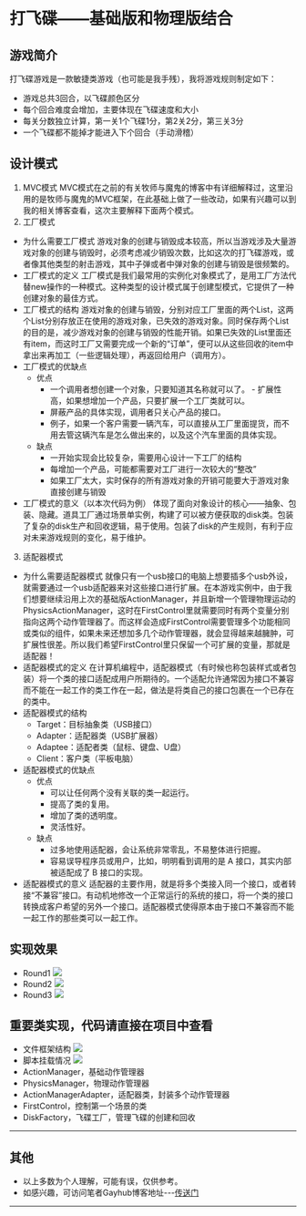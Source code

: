 # 打飞碟——基础版和物理版结合
## 游戏简介
打飞碟游戏是一款敏捷类游戏（也可能是我手残），我将游戏规则制定如下：
- 游戏总共3回合，以飞碟颜色区分
- 每个回合难度会增加，主要体现在飞碟速度和大小
- 每关分数独立计算，第一关1个飞碟1分，第2关2分，第三关3分
- 一个飞碟都不能掉才能进入下个回合（手动滑稽）
## 设计模式
1. MVC模式
MVC模式在之前的有关牧师与魔鬼的博客中有详细解释过，这里沿用的是牧师与魔鬼的MVC框架，在此基础上做了一些改动，如果有兴趣可以到我的相关博客查看，这次主要解释下面两个模式。
2. 工厂模式
- 为什么需要工厂模式
游戏对象的创建与销毁成本较高，所以当游戏涉及大量游戏对象的创建与销毁时，必须考虑减少销毁次数，比如这次的打飞碟游戏，或者像其他类型的射击游戏，其中子弹或者中弹对象的创建与销毁是很频繁的。
- 工厂模式的定义
工厂模式是我们最常用的实例化对象模式了，是用工厂方法代替new操作的一种模式。这种类型的设计模式属于创建型模式，它提供了一种创建对象的最佳方式。
- 工厂模式的结构
游戏对象的创建与销毁，分别对应工厂里面的两个List，这两个List分别存放正在使用的游戏对象，已失效的游戏对象。同时保存两个List的目的是，减少游戏对象的创建与销毁的性能开销。如果已失效的List里面还有item，而这时工厂又需要完成一个新的“订单”，便可以从这些回收的item中拿出来再加工（一些逻辑处理），再返回给用户（调用方）。  
- 工厂模式的优缺点
    - 优点 
        - 一个调用者想创建一个对象，只要知道其名称就可以了。 - 扩展性高，如果想增加一个产品，只要扩展一个工厂类就可以。 
        - 屏蔽产品的具体实现，调用者只关心产品的接口。
        - 例子，如果一个客户需要一辆汽车，可以直接从工厂里面提货，而不用去管这辆汽车是怎么做出来的，以及这个汽车里面的具体实现。
    - 缺点
        - 一开始实现会比较复杂，需要用心设计一下工厂的结构
        - 每增加一个产品，可能都需要对工厂进行一次较大的“整改”
        - 如果工厂太大，实时保存的所有游戏对象的开销可能要大于游戏对象直接创建与销毁
- 工厂模式的意义（以本次代码为例）
体现了面向对象设计的核心——抽象、包装、隐藏。道具工厂通过场景单实例，构建了可以被方便获取的disk类。包装了复杂的disk生产和回收逻辑，易于使用。包装了disk的产生规则，有利于应对未来游戏规则的变化，易于维护。
3. 适配器模式
- 为什么需要适配器模式
就像只有一个usb接口的电脑上想要插多个usb外设，就需要通过一个usb适配器来对这些接口进行扩展。在本游戏实例中，由于我们想要继续沿用上次的基础版ActionManager，并且新增一个管理物理运动的PhysicsActionManager，这时在FirstControl里就需要同时有两个变量分别指向这两个动作管理器了。而这样会造成FirstControl需要管理多个功能相同或类似的组件，如果未来还想加多几个动作管理器，就会显得越来越臃肿，可扩展性很差。所以我们希望FirstControl里只保留一个可扩展的变量，那就是适配器！
- 适配器模式的定义
在计算机编程中，适配器模式（有时候也称包装样式或者包装）将一个类的接口适配成用户所期待的。一个适配允许通常因为接口不兼容而不能在一起工作的类工作在一起，做法是将类自己的接口包裹在一个已存在的类中。
- 适配器模式的结构
    - Target：目标抽象类（USB接口）
    - Adapter：适配器类（USB扩展器）
    - Adaptee：适配者类（鼠标、键盘、U盘）
    - Client：客户类（平板电脑）
- 适配器模式的优缺点
    - 优点
        - 可以让任何两个没有关联的类一起运行。 
        - 提高了类的复用。 
        - 增加了类的透明度。 
        - 灵活性好。
    - 缺点  
        - 过多地使用适配器，会让系统非常零乱，不易整体进行把握。
        - 容易误导程序员或用户，比如，明明看到调用的是 A 接口，其实内部被适配成了 B 接口的实现。 
- 适配器模式的意义
适配器的主要作用，就是将多个类接入同一个接口，或者转接“不兼容”接口。有动机地修改一个正常运行的系统的接口，将一个类的接口转换成客户希望的另外一个接口。适配器模式使得原本由于接口不兼容而不能一起工作的那些类可以一起工作。

## 实现效果
- Round1
![](round1.jpg)
- Round2
![](round2.jpg)
- Round3
![](round3.jpg)

## 重要类实现，代码请直接在项目中查看
- 文件框架结构
![](file.jpg)
- 脚本挂载情况
![](script.jpg)
- ActionManager，基础动作管理器
- PhysicsManager，物理动作管理器
- ActionManagerAdapter，适配器类，封装多个动作管理器
- FirstControl，控制第一个场景的类
- DiskFactory，飞碟工厂，管理飞碟的创建和回收

---
## 其他
- 以上多数为个人理解，可能有误，仅供参考。
- 如感兴趣，可访问笔者Gayhub博客地址---[传送门](https://gitgiter.github.io/2018/04/24/Unity3d-hw5-%E6%89%93%E9%A3%9E%E7%A2%9F-%E6%B7%B7%E5%90%88%E7%89%88/)
---